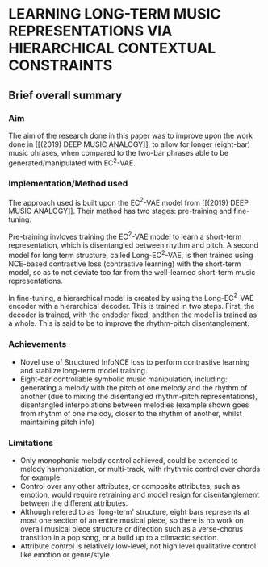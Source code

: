 # LEARNING LONG-TERM MUSIC REPRESENTATIONS VIA HIERARCHICAL CONTEXTUAL CONSTRAINTS

## Brief overall summary
### Aim
The aim of the research done in this paper was to improve upon the work done in [[(2019) DEEP MUSIC ANALOGY]], to allow for longer (eight-bar) music phrases, when compared to the two-bar phrases able to be generated/manipulated with EC$^{2}$-VAE. 

### Implementation/Method used
The approach used is built upon the EC$^{2}$-VAE model from [[(2019) DEEP MUSIC ANALOGY]].  Their method has two stages: pre-training and fine-tuning.

Pre-training invloves training the  EC$^{2}$-VAE model to learn a short-term representation, which is disentangled between rhythm and pitch. A second model for long term structure, called Long-EC$^{2}$-VAE, is then trained using NCE-based contrastive loss (contrastive learning) with the short-term model, so as to not deviate too far from the well-learned short-term music representations.

In fine-tuning, a hierarchical model is created by using the Long-EC$^{2}$-VAE encoder with a hierarchical decoder. This is trained in two steps. First, the decoder is trained, with the endoder fixed, andthen the model is trained as a whole. This is said to be to improve the rhythm-pitch disentanglement.

### Achievements
- Novel use of Structured InfoNCE loss to perform contrastive learning and stablize long-term model training.
- Eight-bar controllable symbolic music manipulation, including: generating a melody with the pitch of one melody and the rhythm of another (due to mixing the disentangled rhythm-pitch representations), disentangled interpolations between melodies (example shown goes from rhythm of one melody, closer to the rhythm of another, whilst maintaining pitch info)

### Limitations
- Only monophonic melody control achieved, could be extended to melody harmonization, or multi-track, with rhythmic control over chords for example.
- Control over any other attributes, or composite attributes, such as emotion, would require retraining and model resign for disentanglement between the different attributes.
- Although refered to as 'long-term' structure, eight bars represents at most one section of an entire musical piece, so there is no work on overall musical piece structure or direction such as a verse-chorus transition in a pop song, or a build up to a climactic section.
- Attribute control is relatively low-level, not high level qualitative control like emotion or genre/style.